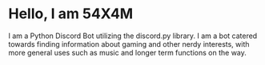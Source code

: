 # Hello, I am 54X4M
I am a Python Discord Bot utilizing the discord.py library. I am a bot catered towards finding information about gaming and other nerdy interests, with more general uses such as music and longer term functions on the way.
 
